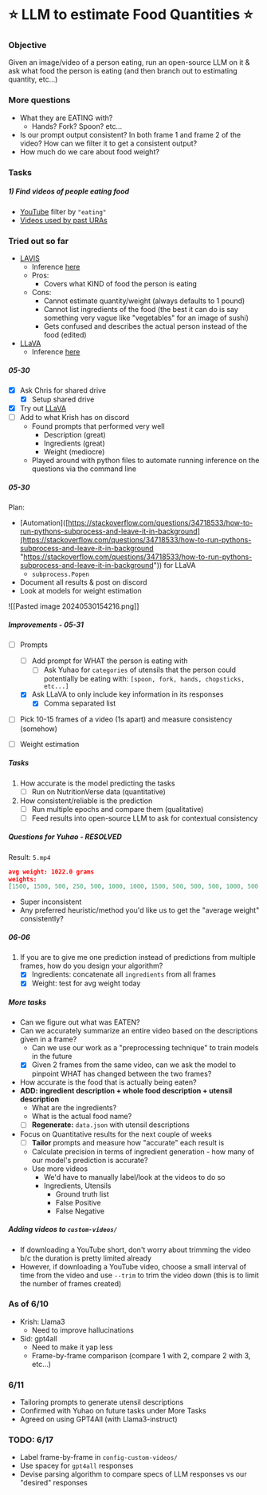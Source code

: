 # ⭐ LLM to estimate Food Quantities ⭐

### Objective
Given an image/video of a person eating, run an open-source LLM on it & ask what food the person is eating (and then branch out to estimating quantity, etc...)

### More questions
- What they are EATING with?
	- Hands? Fork? Spoon? etc...
- Is our prompt output consistent? In both frame 1 and frame 2 of the video? How can we filter it to get a consistent output?
- How much do we care about food weight?

### Tasks
##### 1) Find videos of people eating food
-  [YouTube](https://research.google.com/youtube8m/explore.html) filter by `"eating"`
- [Videos used by past URAs](https://uofwaterloo-my.sharepoint.com/:f:/g/personal/ctnchan_uwaterloo_ca/EtZpFS_b5vZOkPFXZmPWdYkBESOXwahdUvaFr0QIuZOglQ)

### Tried out so far
- [LAVIS](obsidian://open?vault=Obsidian%20Vault&file=2B%2FURA%2FLAVIS)
	- Inference [here](obsidian://open?vault=Obsidian%20Vault&file=2B%2FURA%2FLAVIS)
	- Pros: 
		- Covers what KIND of food the person is eating
	- Cons:
		- Cannot estimate quantity/weight (always defaults to 1 pound) 
		- Cannot list ingredients of the food (the best it can do is say something very vague like "vegetables" for an image of sushi) 
		- Gets confused and describes the actual person instead of the food (edited)
- [LLaVA](https://github.com/haotian-liu/LLaVA)
	- Inference [here](obsidian://open?vault=Obsidian%20Vault&file=2B%2FURA%2FLLaVA)
##### 05-30
- [x] Ask Chris for shared drive
	- [x] Setup shared drive
- [x] Try out [LLaVA](https://github.com/haotian-liu/LLaVA/blob/main/predict.py)
- [ ] Add to what Krish has on discord
	- Found prompts that performed very well
		- Description (great)
		- Ingredients (great)
		- Weight (mediocre)
	- Played around with python files to automate running inference on the questions via the command line

##### 05-30
Plan:
- [Automation]([https://stackoverflow.com/questions/34718533/how-to-run-pythons-subprocess-and-leave-it-in-background](https://stackoverflow.com/questions/34718533/how-to-run-pythons-subprocess-and-leave-it-in-background "https://stackoverflow.com/questions/34718533/how-to-run-pythons-subprocess-and-leave-it-in-background")) for LLaVA
	- `subprocess.Popen`
- Document all results & post on discord
- Look at models for weight estimation


![[Pasted image 20240530154216.png]]


##### Improvements - 05-31
- [ ] Prompts
	- [ ] Add prompt for WHAT the person is eating with
		- [ ] Ask Yuhao for `categories` of utensils that the person could potentially be eating with: `[spoon, fork, hands, chopsticks, etc...]`
	- [x] Ask LLaVA to only include key information in its responses
		- [x] Comma separated list
- [ ] Pick 10-15 frames of a video (1s apart) and measure consistency (somehow)
- [ ] Weight estimation


##### Tasks
1. How accurate is the model predicting the tasks
	- [ ] Run on NutritionVerse data (quantitative)
2. How consistent/reliable is the prediction
	- [ ] Run multiple epochs and compare them (qualitative)
	- [ ] Feed results into open-source LLM to ask for contextual consistency

##### Questions for Yuhao - RESOLVED
Result: `5.mp4`
```json
avg weight: 1022.0 grams
weights: 
[1500, 1500, 500, 250, 500, 1000, 1000, 1500, 500, 500, 500, 1000, 500, 500, 300, 1500, 1500, 1500, 1500, 1500, 1500, 1500, 500, 1500, 1500]
```
- Super inconsistent
- Any preferred heuristic/method you'd like us to get the "average weight" consistently?

##### 06-06
1. If you are to give me one prediction instead of predictions from multiple frames, how do you design your algorithm?
	- [x] Ingredients: concatenate all `ingredients` from all frames
	- [x] Weight: test for avg weight today

##### More tasks
- Can we figure out what was EATEN?
- Can we accurately summarize an entire video based on the descriptions given in a frame?
	- Can we use our work as a "preprocessing technique" to train models in the future
	- [x] Given 2 frames from the same video, can we ask the model to pinpoint WHAT has changed between the two frames?
- How accurate is the food that is actually being eaten?
- **ADD: ingredient description + whole food description + utensil description**
	- What are the ingredients?
	- What is the actual food name?
	- [ ] **Regenerate:** `data.json` with utensil descriptions
- Focus on Quantitative results for the next couple of weeks
	- [ ] **Tailor** prompts and measure how "accurate" each result is
	- Calculate precision in terms of ingredient generation - how many of our model's prediction is accurate?
	- Use more videos
		- We'd have to manually label/look at the videos to do so
		- Ingredients, Utensils
			- Ground truth list
			- False Positive
			- False Negative

##### Adding videos to ``custom-videos/``
- If downloading a YouTube short, don't worry about trimming the video b/c the duration is pretty limited already
- However, if downloading a YouTube video, choose a small interval of time from the video and use ``--trim`` to trim the video down (this is to limit the number of frames created)

### As of 6/10
- Krish: Llama3
	- Need to improve hallucinations
- Sid: gpt4all
	- Need to make it yap less
	- Frame-by-frame comparison (compare 1 with 2, compare 2 with 3, etc...)

### 6/11
- Tailoring prompts to generate utensil descriptions
- Confirmed with Yuhao on future tasks under More Tasks
- Agreed on using GPT4All (with Llama3-instruct)

### TODO: 6/17
- Label frame-by-frame in `config-custom-videos/`
- Use spacey for `gpt4all` responses
- Devise parsing algorithm to compare specs of LLM responses vs our "desired" responses